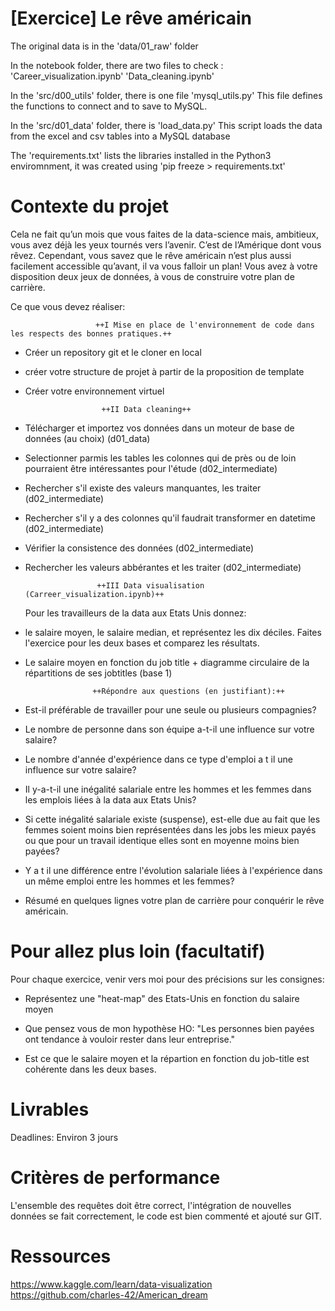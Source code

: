 # [Exercice] Le rêve américain

The original data is in the 'data/01_raw' folder

In the notebook folder, there are two files to check : 'Career_visualization.ipynb' 'Data_cleaning.ipynb'

In the 'src/d00_utils' folder, there is one file 'mysql_utils.py' This file defines the functions to connect and to save to MySQL.

In the 'src/d01_data' folder, there is 'load_data.py' This script loads the data from the excel and csv tables into a MySQL database

The 'requirements.txt' lists the libraries installed in the Python3 enviromnment, it was created using 'pip freeze > requirements.txt'



# Contexte du projet

Cela ne fait qu’un mois que vous faites de la data-science mais, ambitieux, vous avez déjà les yeux tournés vers l’avenir. C’est de l’Amérique dont vous rêvez. Cependant, vous savez que le rêve américain n’est plus aussi facilement accessible qu’avant, il va vous falloir un plan! Vous avez à votre disposition deux jeux de données, à vous de construire votre plan de carrière.

Ce que vous devez réaliser:

                       ++I Mise en place de l'environnement de code dans les respects des bonnes pratiques.++

* Créer un repository git et le cloner en local

* créer votre structure de projet à partir de la proposition de template

* Créer votre environnement virtuel
  
                       ++II Data cleaning++

* Télécharger et importez vos données dans un moteur de base de données (au choix) (d01_data)

* Selectionner parmis les tables les colonnes qui de près ou de loin pourraient être intéressantes pour l'étude (d02_intermediate)

* Rechercher s'il existe des valeurs manquantes, les traiter (d02_intermediate)

* Rechercher s'il y a des colonnes qu'il faudrait transformer en datetime (d02_intermediate)

* Vérifier la consistence des données (d02_intermediate)

* Rechercher les valeurs abbérantes et les traiter (d02_intermediate)

                      ++III Data visualisation (Carreer_visualization.ipynb)++

  Pour les travailleurs de la data aux Etats Unis donnez:

* le salaire moyen, le salaire median, et représentez les dix déciles. Faites l'exercice pour les deux bases et comparez les résultats.

* Le salaire moyen en fonction du job title + diagramme circulaire de la répartitions de ses jobtitles (base 1)

                     ++Répondre aux questions (en justifiant):++

* Est-il préférable de travailler pour une seule ou plusieurs compagnies?

* Le nombre de personne dans son équipe a-t-il une influence sur votre salaire?

* Le nombre d'année d'expérience dans ce type d'emploi a t il une influence sur votre salaire?

* Il y-a-t-il une inégalité salariale entre les hommes et les femmes dans les emplois liées à la data aux Etats Unis?

* Si cette inégalité salariale existe (suspense), est-elle due au fait que les femmes soient moins bien représentées dans les jobs les mieux payés ou que pour un travail identique elles sont en moyenne moins bien payées?

* Y a t il une différence entre l'évolution salariale liées à l'expérience dans un même emploi entre les hommes et les femmes?

* Résumé en quelques lignes votre plan de carrière pour conquérir le rêve américain.

# Pour allez plus loin (facultatif)

Pour chaque exercice, venir vers moi pour des précisions sur les consignes:

* Représentez une "heat-map" des Etats-Unis en fonction du salaire moyen

* Que pensez vous de mon hypothèse HO: "Les personnes bien payées ont tendance à vouloir rester dans leur entreprise."

* Est ce que le salaire moyen et la répartion en fonction du job-title est cohérente dans les deux bases.

# Livrables

Deadlines: Environ 3 jours

# Critères de performance

L'ensemble des requêtes doit être correct, l'intégration de nouvelles données se fait correctement, le code est bien commenté et ajouté sur GIT.



# Ressources 

https://www.kaggle.com/learn/data-visualization
https://github.com/charles-42/American_dream